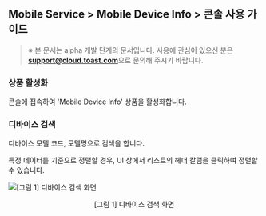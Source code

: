 ## Mobile Service > Mobile Device Info > 콘솔 사용 가이드

> ※ 본 문서는 alpha 개발 단계의 문서입니다.
> 사용에 관심이 있으신 분은 **support@cloud.toast.com**으로 문의해 주시기 바랍니다.

### 상품 활성화

콘솔에 접속하여 'Mobile Device Info' 상품을 활성화합니다.


### 디바이스 검색 

디바이스 모델 코드, 모델명으로 검색을 합니다.

특정 데이터를 기준으로 정렬할 경우, UI 상에서 리스트의 헤더 칼럼을 클릭하여 정렬할 수 있습니다.

![[그림 1] 디바이스 검색 화면](http://static.toastoven.net/prod_mobiledeviceinfo/img_cg_01.png)
<center>[그림 1] 디바이스 검색 화면</center>